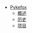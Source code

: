 * [Pykefox](README.md)
    * [概述](Pykefox/INFO.md)
    * [历史](Pykefox/HISTORY.md)
    * [项目](Pykefox/ENTERPRISE.md)